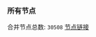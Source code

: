 ### 所有节点
合并节点总数: `30508`
[节点链接](https://github.com/qjlxg/586/raw/refs/heads/master/sub/sub_merge_base64.txt)


